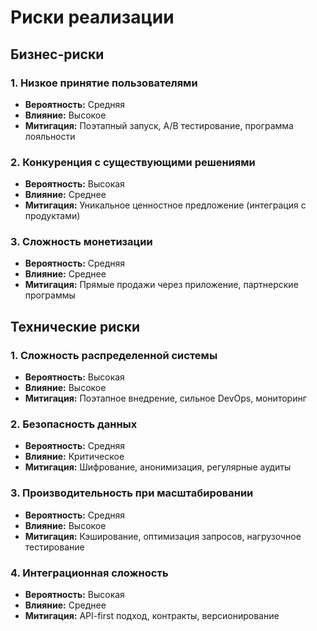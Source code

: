 # Риски реализации

## Бизнес-риски

### 1. Низкое принятие пользователями
- **Вероятность:** Средняя
- **Влияние:** Высокое
- **Митигация:** Поэтапный запуск, A/B тестирование, программа лояльности

### 2. Конкуренция с существующими решениями
- **Вероятность:** Высокая
- **Влияние:** Среднее
- **Митигация:** Уникальное ценностное предложение (интеграция с продуктами)

### 3. Сложность монетизации
- **Вероятность:** Средняя
- **Влияние:** Среднее
- **Митигация:** Прямые продажи через приложение, партнерские программы

## Технические риски

### 1. Сложность распределенной системы
- **Вероятность:** Высокая
- **Влияние:** Высокое
- **Митигация:** Поэтапное внедрение, сильное DevOps, мониторинг

### 2. Безопасность данных
- **Вероятность:** Средняя
- **Влияние:** Критическое
- **Митигация:** Шифрование, анонимизация, регулярные аудиты

### 3. Производительность при масштабировании
- **Вероятность:** Средняя
- **Влияние:** Высокое
- **Митигация:** Кэширование, оптимизация запросов, нагрузочное тестирование

### 4. Интеграционная сложность
- **Вероятность:** Высокая
- **Влияние:** Среднее
- **Митигация:** API-first подход, контракты, версионирование